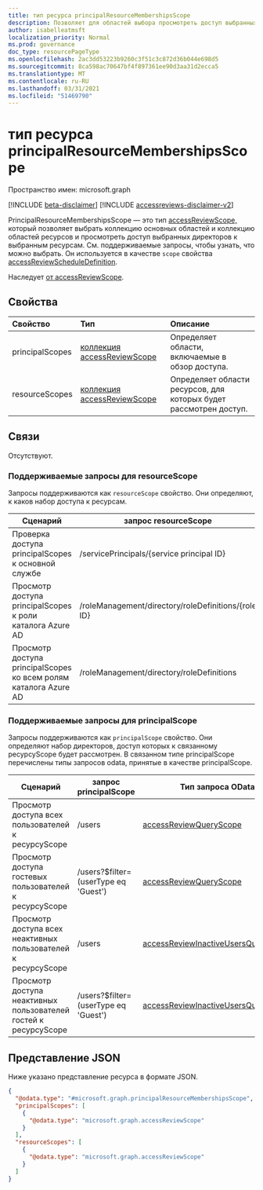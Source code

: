 ```yaml
---
title: тип ресурса principalResourceMembershipsScope
description: Позволяет для областей выбора просмотреть доступ выбранных директоров к выбранным ресурсам.
author: isabelleatmsft
localization_priority: Normal
ms.prod: governance
doc_type: resourcePageType
ms.openlocfilehash: 2ac3dd53223b9260c3f51c3c872d36b044e698d5
ms.sourcegitcommit: 8ca598ac70647bf4f897361ee90d3aa31d2ecca5
ms.translationtype: MT
ms.contentlocale: ru-RU
ms.lasthandoff: 03/31/2021
ms.locfileid: "51469790"
---
```

# <a name="principalresourcemembershipsscope-resource-type"></a>тип ресурса principalResourceMembershipsScope

Пространство имен: microsoft.graph

[!INCLUDE [beta-disclaimer](../../includes/beta-disclaimer.md)]
[!INCLUDE [accessreviews-disclaimer-v2](../../includes/accessreviews-disclaimer-v2.md)]

PrincipalResourceMembershipsScope — это тип [accessReviewScope,](accessreviewscope.md) который позволяет выбрать коллекцию основных областей и коллекцию областей ресурсов и просмотреть доступ выбранных директоров к выбранным ресурсам. См. поддерживаемые запросы, чтобы узнать, что можно выбрать. Он используется в качестве `scope` свойства [accessReviewScheduleDefinition](accessreviewscheduledefinition.md).

Наследует [от accessReviewScope](../resources/accessreviewscope.md).

## <a name="properties"></a>Свойства
|Свойство|Тип|Описание|
|:---|:---|:---|
|principalScopes|[коллекция accessReviewScope](../resources/accessreviewscope.md)|Определяет области, включаемые в обзор доступа.|
|resourceScopes|[коллекция accessReviewScope](../resources/accessreviewscope.md)|Определяет области ресурсов, для которых будет рассмотрен доступ.|

## <a name="relationships"></a>Связи
Отсутствуют.

### <a name="supported-queries-for-resourcescope"></a>Поддерживаемые запросы для resourceScope
Запросы поддерживаются как `resourceScope` свойство. Они определяют, к каков набор доступа к ресурсам. 

|Сценарий| запрос resourceScope | 
|--|--|
| Проверка доступа principalScopes к основной службе | /servicePrincipals/{service principal ID} |
| Просмотр доступа principalScopes к роли каталога Azure AD | /roleManagement/directory/roleDefinitions/{role ID} |
| Просмотр доступа principalScopes ко всем ролям каталога Azure AD | /roleManagement/directory/roleDefinitions |

### <a name="supported-queries-for-principalscope"></a>Поддерживаемые запросы для principalScope
Запросы поддерживаются как `principalScope` свойство. Они определяют набор директоров, доступ которых к связанному ресурсуScope будет рассмотрен. В связанном типе principalScope перечислены типы запросов odata, принятые в качестве principalScope.

|Сценарий| запрос principalScope | Тип запроса OData | Дополнительные комментарии |
|--|--|-- | --|
| Просмотр доступа всех пользователей к ресурсуScope | /users |[accessReviewQueryScope](accessreviewqueryscope.md)||
| Просмотр доступа гостевых пользователей к ресурсуScope | /users?$filter=(userType eq 'Guest') |[accessReviewQueryScope](accessreviewqueryscope.md)||
| Просмотр доступа всех неактивных пользователей к ресурсуScope | /users |[accessReviewInactiveUsersQueryScope](accessreviewinactiveusersqueryscope.md)| Должно включать `instanceDuration` свойство|
| Просмотр доступа неактивных пользователей гостей к ресурсуScope | /users?$filter=(userType eq 'Guest') |[accessReviewInactiveUsersQueryScope](accessreviewinactiveusersqueryscope.md)| Должно включать `instanceDuration` свойство|




## <a name="json-representation"></a>Представление JSON
Ниже указано представление ресурса в формате JSON.
<!-- {
  "blockType": "resource",
  "@odata.type": "microsoft.graph.principalResourceMembershipsScope"
}
-->
``` json
{
  "@odata.type": "#microsoft.graph.principalResourceMembershipsScope",
  "principalScopes": [
    {
      "@odata.type": "microsoft.graph.accessReviewScope"
    }
  ],
  "resourceScopes": [
    {
      "@odata.type": "microsoft.graph.accessReviewScope"
    }
  ]
}
```
